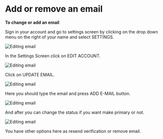 # Add or remove an email


**To change or add an email**

Sign in your account and go to settings screen by clicking on the drop down menu on the right of your name and select SETTINGS.  

![Editing email](../../.gitbook/assets/dropdownnewusr.png)

In the Settings Screen click on EDIT ACCOUNT.  

![Editing email](../../.gitbook/assets/editaccount.png)

Click on UPDATE EMAIL.  

![Editing email](../../.gitbook/assets/emailchange.png)

Here you should type the email and press ADD E-MAIL button.  

![Editing email](../../.gitbook/assets/emailsecondary.png)

And after you can change the status if you want make primary or not.  

![Editing email](../../.gitbook/assets/emailverified.png)

You have other options here as resend verification or remove email.  
